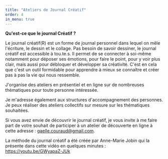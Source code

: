 ```yaml
---
title: "Ateliers de Journal Créatif"
order: 4
in_menu: true
---
```

**Qu'est-ce que le journal Créatif ?**

Le journal créatif(R) est un forme de journal personnel dans lequel on mêle l'écriture, le dessin et le collage. Pas besoin de savoir dessiner, le journal créatif est accessible à tou.te.s. Il permet de se connecter à soi-même notamment pour déposer ses émotions, pour faire le point, pour y voir plus clair, mais aussi pour débloquer et développer sa créativité. C'est en cela que c'est un outil formidable pour apprendre à mieux se connaître et créer pas à pas la vie qui nous ressemble. 

J'organise des ateliers en présentiel et en ligne sur de nombreuses thématiques pour toute personne intéressée. 

Je m'adresse également aux structures d'accompagnement des personnes. Je peux réaliser des ateliers collectifs sur mesure sur les thématiques souhaitées. 

Si vous avez envie de découvrir le journal créatif, je vous invite à me faire part de votre souhait de participer à un atelier de découverte en ligne à cette adresse : gaelle.couraud@gmail.com. 

La méthode du journal créatif a été créée par Anne-Marie Jobin qui la présente dans cette vidéo en quelques minutes : 
https://youtu.be/GWyapaZ-JUk 